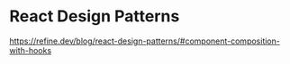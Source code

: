# React Design Patterns

https://refine.dev/blog/react-design-patterns/#component-composition-with-hooks
